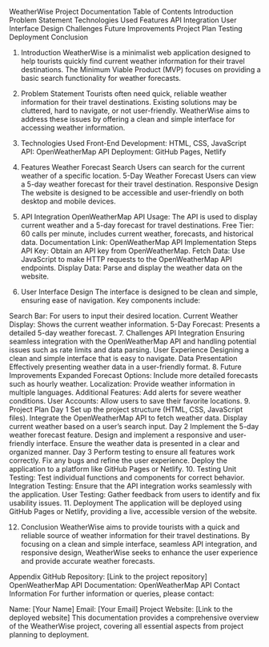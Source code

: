 WeatherWise Project Documentation
Table of Contents
Introduction
Problem Statement
Technologies Used
Features
API Integration
User Interface Design
Challenges
Future Improvements
Project Plan
Testing
Deployment
Conclusion
1. Introduction
WeatherWise is a minimalist web application designed to help tourists quickly find current weather information for their travel destinations. The Minimum Viable Product (MVP) focuses on providing a basic search functionality for weather forecasts.

2. Problem Statement
Tourists often need quick, reliable weather information for their travel destinations. Existing solutions may be cluttered, hard to navigate, or not user-friendly. WeatherWise aims to address these issues by offering a clean and simple interface for accessing weather information.

3. Technologies Used
Front-End Development: HTML, CSS, JavaScript
API: OpenWeatherMap API
Deployment: GitHub Pages, Netlify
4. Features
Weather Forecast Search
Users can search for the current weather of a specific location.
5-Day Weather Forecast
Users can view a 5-day weather forecast for their travel destination.
Responsive Design
The website is designed to be accessible and user-friendly on both desktop and mobile devices.
5. API Integration
OpenWeatherMap API
Usage: The API is used to display current weather and a 5-day forecast for travel destinations.
Free Tier: 60 calls per minute, includes current weather, forecasts, and historical data.
Documentation Link: OpenWeatherMap API
Implementation Steps
API Key: Obtain an API key from OpenWeatherMap.
Fetch Data: Use JavaScript to make HTTP requests to the OpenWeatherMap API endpoints.
Display Data: Parse and display the weather data on the website.
6. User Interface Design
The interface is designed to be clean and simple, ensuring ease of navigation. Key components include:

Search Bar: For users to input their desired location.
Current Weather Display: Shows the current weather information.
5-Day Forecast: Presents a detailed 5-day weather forecast.
7. Challenges
API Integration
Ensuring seamless integration with the OpenWeatherMap API and handling potential issues such as rate limits and data parsing.
User Experience
Designing a clean and simple interface that is easy to navigate.
Data Presentation
Effectively presenting weather data in a user-friendly format.
8. Future Improvements
Expanded Forecast Options: Include more detailed forecasts such as hourly weather.
Localization: Provide weather information in multiple languages.
Additional Features: Add alerts for severe weather conditions.
User Accounts: Allow users to save their favorite locations.
9. Project Plan
Day 1
Set up the project structure (HTML, CSS, JavaScript files).
Integrate the OpenWeatherMap API to fetch weather data.
Display current weather based on a user’s search input.
Day 2
Implement the 5-day weather forecast feature.
Design and implement a responsive and user-friendly interface.
Ensure the weather data is presented in a clear and organized manner.
Day 3
Perform testing to ensure all features work correctly.
Fix any bugs and refine the user experience.
Deploy the application to a platform like GitHub Pages or Netlify.
10. Testing
Unit Testing: Test individual functions and components for correct behavior.
Integration Testing: Ensure that the API integration works seamlessly with the application.
User Testing: Gather feedback from users to identify and fix usability issues.
11. Deployment
The application will be deployed using GitHub Pages or Netlify, providing a live, accessible version of the website.

12. Conclusion
WeatherWise aims to provide tourists with a quick and reliable source of weather information for their travel destinations. By focusing on a clean and simple interface, seamless API integration, and responsive design, WeatherWise seeks to enhance the user experience and provide accurate weather forecasts.

Appendix
GitHub Repository: [Link to the project repository]
OpenWeatherMap API Documentation: OpenWeatherMap API
Contact Information
For further information or queries, please contact:

Name: [Your Name]
Email: [Your Email]
Project Website: [Link to the deployed website]
This documentation provides a comprehensive overview of the WeatherWise project, covering all essential aspects from project planning to deployment.